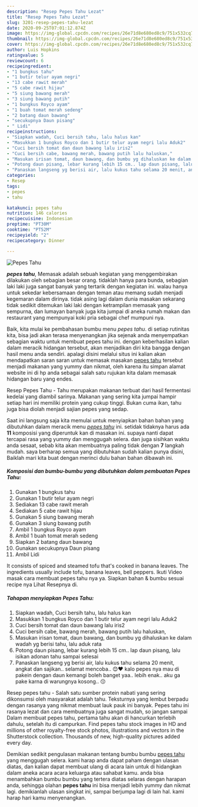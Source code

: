 ```yaml
---
description: "Resep Pepes Tahu Lezat"
title: "Resep Pepes Tahu Lezat"
slug: 3201-resep-pepes-tahu-lezat
date: 2020-09-25T07:01:12.874Z
image: https://img-global.cpcdn.com/recipes/26e71d8e680ed8c9/751x532cq70/pepes-tahu-foto-resep-utama.jpg
thumbnail: https://img-global.cpcdn.com/recipes/26e71d8e680ed8c9/751x532cq70/pepes-tahu-foto-resep-utama.jpg
cover: https://img-global.cpcdn.com/recipes/26e71d8e680ed8c9/751x532cq70/pepes-tahu-foto-resep-utama.jpg
author: Luis Hopkins
ratingvalue: 5
reviewcount: 6
recipeingredient:
- "1 bungkus tahu"
- "1 butir telur ayam negri"
- "13 cabe rawit merah"
- "5 cabe rawit hijau"
- "5 siung bawang merah"
- "3 siung bawang putih"
- "1 bungkus Royco ayam"
- "1 buah tomat merah sedeng"
- "2 batang daun bawang"
- "secukupnya Daun pisang"
- " Lidi"
recipeinstructions:
- "Siapkan wadah, Cuci bersih tahu, lalu halus kan"
- "Masukkan 1 bungkus Royco dan 1 butir telur ayam negri lalu Aduk2"
- "Cuci bersih tomat dan daun bawang lalu iris2"
- "Cuci bersih cabe, bawang merah, bawang putih lalu haluskan,"
- "Masukan irisan tomat, daun bawang, dan bumbu yg dihaluskan ke dalam wadah yg berisi tahu, lalu aduk rata"
- "Potong daun pisang, lebar kurang lebih 15 cm.. lap daun pisang, lalu isikan adonan tahu sampai selesai"
- "Panaskan langseng yg berisi air, lalu kukus tahu selama 20 menit, angkat dan sajikan.. selamat mencoba.. 😊❤️ kalo pepes nya mau di pakein dengan daun kemangi boleh banget yaa.. lebih enak.. aku ga pake karna di warungnya kosong.. 😗"
categories:
- Resep
tags:
- pepes
- tahu

katakunci: pepes tahu 
nutrition: 146 calories
recipecuisine: Indonesian
preptime: "PT30M"
cooktime: "PT52M"
recipeyield: "2"
recipecategory: Dinner

---
```



![Pepes Tahu](https://img-global.cpcdn.com/recipes/26e71d8e680ed8c9/751x532cq70/pepes-tahu-foto-resep-utama.jpg)

<b><i>pepes tahu</i></b>, Memasak adalah sebuah kegiatan yang menggembirakan dilakukan oleh sebagian besar orang. tidaklah hanya para bunda, sebagian laki laki juga sangat banyak yang tertarik dengan kegiatan ini. walau hanya untuk sekedar kebersamaan dengan teman atau memang sudah menjadi kegemaran dalam dirinya. tidak asing lagi dalam dunia masakan sekarang tidak sedikit ditemukan laki laki dengan ketrampilan memasak yang sempurna, dan lumayan banyak juga kita jumpai di aneka rumah makan dan restaurant yang mempunyai koki pria sebagai chef mumpuni nya.

Baik, kita mulai ke pembahasan bumbu menu <i>pepes tahu</i>. di setiap rutinitas kita, bisa jadi akan terasa menyenangkan jika sejenak anda menyempatkan sebagian waktu untuk membuat pepes tahu ini. dengan keberhasilan kalian dalam meracik hidangan tersebut, akan menjadikan diri kita bangga dengan hasil menu anda sendiri. apalagi disini melalui situs ini kalian akan mendapatkan saran saran untuk memasak masakan <u>pepes tahu</u> tersebut menjadi makanan yang yummy dan nikmat, oleh karena itu simpan alamat website ini di hp anda sebagai salah satu rujukan kita dalam memasak hidangan baru yang endes.

Resep Pepes Tahu - Tahu merupakan makanan terbuat dari hasil fermentasi kedelai yang diambil sarinya. Makanan yang sering kita jumpai hampir setiap hari ini memiliki protein yang cukup tinggi. Bukan cuma ikan, tahu juga bisa diolah menjadi sajian pepes yang sedap.


Saat ini langsung saja kita memulai untuk menyiapkan bahan bahan yang dibutuhkan dalam meracik menu <u><i>pepes tahu</i></u> ini. setidak tidaknya harus ada <b>11</b> komposisi yang diperuntuk kan di masakan ini. supaya nanti dapat tercapai rasa yang yummy dan menggugah selera. dan juga sisihkan waktu anda sesaat, sebab kita akan membuatnya paling tidak dengan <b>7</b> langkah mudah. saya berharap semua yang dibutuhkan sudah kalian punya disini, Baiklah mari kita buat dengan merinci dulu bahan bahan dibawah ini.

<!--inarticleads1-->

##### Komposisi dan bumbu-bumbu yang dibutuhkan dalam pembuatan Pepes Tahu:

1. Gunakan 1 bungkus tahu
1. Gunakan 1 butir telur ayam negri
1. Sediakan 13 cabe rawit merah
1. Sediakan 5 cabe rawit hijau
1. Gunakan 5 siung bawang merah
1. Gunakan 3 siung bawang putih
1. Ambil 1 bungkus Royco ayam
1. Ambil 1 buah tomat merah sedeng
1. Siapkan 2 batang daun bawang
1. Gunakan secukupnya Daun pisang
1. Ambil  Lidi


It consists of spiced and steamed tofu that&#39;s cooked in banana leaves. The ingredients usually include tofu, banana leaves, bell peppers. Ikuti Video masak cara membuat pepes tahu nya ya. Siapkan bahan &amp; bumbu sesuai recipe nya Lihat Resepnya di. 

<!--inarticleads2-->

##### Tahapan menyiapkan Pepes Tahu:

1. Siapkan wadah, Cuci bersih tahu, lalu halus kan
1. Masukkan 1 bungkus Royco dan 1 butir telur ayam negri lalu Aduk2
1. Cuci bersih tomat dan daun bawang lalu iris2
1. Cuci bersih cabe, bawang merah, bawang putih lalu haluskan,
1. Masukan irisan tomat, daun bawang, dan bumbu yg dihaluskan ke dalam wadah yg berisi tahu, lalu aduk rata
1. Potong daun pisang, lebar kurang lebih 15 cm.. lap daun pisang, lalu isikan adonan tahu sampai selesai
1. Panaskan langseng yg berisi air, lalu kukus tahu selama 20 menit, angkat dan sajikan.. selamat mencoba.. 😊❤️ kalo pepes nya mau di pakein dengan daun kemangi boleh banget yaa.. lebih enak.. aku ga pake karna di warungnya kosong.. 😗


Resep pepes tahu - Salah satu sumber protein nabati yang sering dikonsumsi oleh masyarakat adalah tahu. Teksturnya yang lembut berpadu dengan rasanya yang nikmat membuat lauk pauk ini banyak. Pepes tahu ini rasanya lezat dan cara membuatnya juga sangat mudah, so jangan sampai Dalam membuat pepes tahu, pertama tahu akan di hancurkan terlebih dahulu, setelah itu di campurkan. Find pepes tahu stock images in HD and millions of other royalty-free stock photos, illustrations and vectors in the Shutterstock collection. Thousands of new, high-quality pictures added every day. 

Demikian sedikit pengulasan makanan tentang bumbu bumbu <u>pepes tahu</u> yang menggugah selera. kami harap anda dapat paham dengan ulasan diatas, dan kalian dapat membuat ulang di acara lain untuk di hidangkan dalam aneka acara acara keluarga atau sahabat kamu. anda bisa menambahkan bumbu bumbu yang tertera diatas selaras dengan harapan anda, sehingga olahan <b>pepes tahu</b> ini bisa menjadi lebih yummy dan nikmat lagi. demikianlah ulasan singkat ini, sampai berjumpa lagi di lain hal. kami harap hari kamu menyenangkan.
